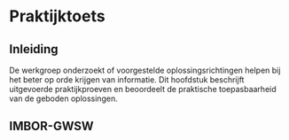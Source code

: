 # Praktijktoets

## Inleiding
De werkgroep onderzoekt of voorgestelde oplossingsrichtingen helpen bij het beter op orde krijgen van informatie. Dit hoofdstuk beschrijft uitgevoerde praktijkproeven en beoordeelt de praktische toepasbaarheid van de geboden oplossingen.

## IMBOR-GWSW




